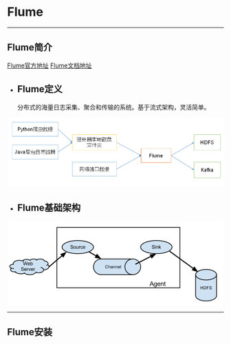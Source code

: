 # Flume
---
## Flume简介
[Flume官方地址](http://flume.apache.org/)
[Flume文档地址](http://flume.apache.org/FlumeUserGuide.html)
* ## Flume定义
     分布式的海量日志采集、聚合和传输的系统。基于流式架构，灵活简单。
     
![Flume作用](https://github.com/Dang-h/BigData/blob/master/Flume/data/Flume%E4%BD%9C%E7%94%A8.png)

* ## Flume基础架构
  
![Flume基础组成架构](https://github.com/Dang-h/BigData/blob/master/Flume/data/Flume%E5%9F%BA%E7%A1%80%E7%BB%84%E6%88%90%E6%9E%B6%E6%9E%84.png)
  
***
## Flume安装
